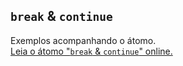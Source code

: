 ## `break` & `continue`

Exemplos acompanhando o átomo.  
[Leia o átomo "`break` & `continue`" online.](https://stepik.org/lesson/171439/step/1)